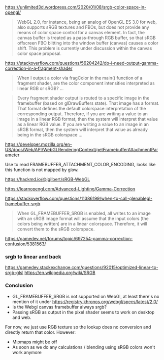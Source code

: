 https://unlimited3d.wordpress.com/2020/01/08/srgb-color-space-in-opengl/

> WebGL 2.0, for instance, being an analog of OpenGL ES 3.0 for web, also
> supports sRGB textures and FBOs, but does not provide any means of color space
> control for a canvas element. In fact, the canvas buffer is treated as a
> pass-through RGB buffer, so that sRGB offscreen FBO blitting into the window
> buffer (canvas) causes a color shift. This problem is currently under
> discussion
> within the canvas color space proposal.

https://stackoverflow.com/questions/56204242/do-i-need-output-gamma-correction-in-a-fragment-shader

> When I output a color via fragColor in the main() function of a fragment
> shader, are the color component intensities interpreted as linear RGB or
> sRGB? ...

> Every fragment shader output is routed to a specific image in the
> framebuffer (based on glDrawBuffers state). That image has a format. That
> format
> defines the default colorspace interpretation of the corresponding output.
> Therefore, if you are writing a value to an image in a linear RGB format, then
> the system will interpret that value as a linear RGB value. If you are writing
> a
> value to an image in an sRGB format, then the system will interpret that value
> as already being in the sRGB colorspace ...

https://developer.mozilla.org/en-US/docs/Web/API/WebGLRenderingContext/getFramebufferAttachmentParameter

Use to read FRAMEBUFFER_ATTACHMENT_COLOR_ENCODING, looks like this function is
not mapped by glow.

https://hackmd.io/@jgilbert/sRGB-WebGL

https://learnopengl.com/Advanced-Lighting/Gamma-Correction

https://stackoverflow.com/questions/11386199/when-to-call-glenablegl-framebuffer-srgb

> When GL_FRAMEBUFFER_SRGB is enabled, all writes to an image with an sRGB image
> format will assume that the input colors (the colors being written) are in a
> linear colorspace. Therefore, it will convert them to the sRGB colorspace.

https://gamedev.net/forums/topic/697254-gamma-correction-confusion/5381563/

### srgb to linear and back

https://gamedev.stackexchange.com/questions/92015/optimized-linear-to-srgb-glsl
https://en.wikipedia.org/wiki/SRGB

### Conclusion

- GL_FRAMEBUFFER_SRGB is not supported on WebGl, at least there's no mention of
  it under https://registry.khronos.org/webgl/specs/latest/2.0/
- Is the Webgl canvas framebuffer always srgb?
- Passing sRGB as output in the pixel shader seems to work on desktop and web.

For now, we just use RGB texture so the lookup does no conversion and directly
return that color. However:

- Mipmaps might be off
- As soon as we do any calculations / blending using sRGB colors won't work
  anymore
